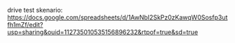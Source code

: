 drive test skenario: https://docs.google.com/spreadsheets/d/1AwNbI2SkPz0zKawqW0Sosfp3utfh1mZf/edit?usp=sharing&ouid=112735010535156896232&rtpof=true&sd=true
